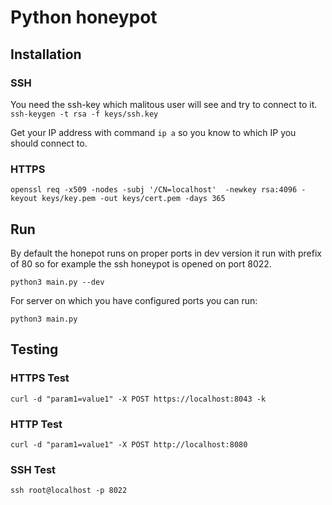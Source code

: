 # Python honeypot

## Installation

### SSH

You need the ssh-key which malitous user will see and try to connect to it.
`ssh-keygen -t rsa -f keys/ssh.key`

Get your IP address with command
`ip a`
so you know to which IP you should connect to.

### HTTPS

`openssl req -x509 -nodes -subj '/CN=localhost'  -newkey rsa:4096 -keyout keys/key.pem -out keys/cert.pem -days 365`

## Run

By default the honepot runs on proper ports in dev version it run with prefix of 80
so for example the ssh honeypot is opened on port 8022.

`python3 main.py --dev`

For server on which you have configured ports you can run:

`python3 main.py`

## Testing

### HTTPS Test

`curl -d "param1=value1" -X POST https://localhost:8043 -k`

### HTTP Test

`curl -d "param1=value1" -X POST http://localhost:8080`

### SSH Test

`ssh root@localhost -p 8022`

